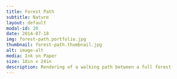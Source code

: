 ```yaml
---
title: Forest Path
subtitle: Nature
layout: default
modal-id: 20
date: 2014-07-18
img: forest-path.portfolio.jpg
thumbnail: forest-path.thumbnail.jpg
alt: image-alt
media: Ink on Paper
size: 18in x 24in
description: Rendering of a walking path between a full forest
---
```

